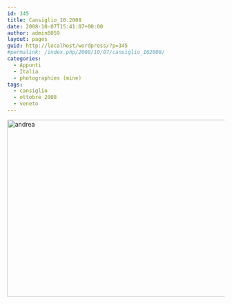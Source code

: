 ```yaml
---
id: 345
title: Cansiglio_10.2008
date: 2008-10-07T15:41:07+00:00
author: admin6059
layout: pages
guid: http://localhost/wordpress/?p=345
#permalink: /index.php/2008/10/07/cansiglio_102008/
categories:
  - Appunti
  - Italia
  - photographies (mine)
tags:
  - cansiglio
  - ottobre 2008
  - veneto
---
```

<img class="aligncenter size-full wp-image-3752" src="{{ site.url }}/images/uploads/2008/10/andrea.jpg" alt="andrea" width="650" height="409" srcset="{{ site.url }}/images/uploads/2008/10/andrea.jpg 650w, {{ site.url }}/images/uploads/2008/10/andrea-300x189.jpg 300w" sizes="(max-width: 650px) 100vw, 650px" />